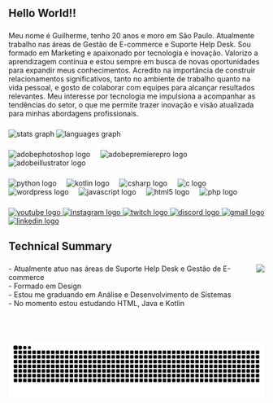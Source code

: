 <h2 align="left">Hello World!!</h2>

###

<p align="left">Meu nome é Guilherme, tenho 20 anos e moro em São Paulo. Atualmente trabalho nas áreas de Gestão de E-commerce e Suporte Help Desk. Sou formado em Marketing e apaixonado por tecnologia e inovação. Valorizo a aprendizagem contínua e estou sempre em busca de novas oportunidades para expandir meus conhecimentos. Acredito na importância de construir relacionamentos significativos, tanto no ambiente de trabalho quanto na vida pessoal, e gosto de colaborar com equipes para alcançar resultados relevantes. Meu interesse por tecnologia me impulsiona a acompanhar as tendências do setor, o que me permite trazer inovação e visão atualizada para minhas abordagens profissionais.</p>

###

<div align="left">
  <img src="https://github-readme-stats.vercel.app/api?username=Guilhermesantos-alt&hide_title=false&hide_rank=false&show_icons=true&include_all_commits=true&count_private=true&disable_animations=false&theme=dracula&locale=en&hide_border=false&order=1" height="150" alt="stats graph"  />
  <img src="https://github-readme-stats.vercel.app/api/top-langs?username=Guilhermesantos-alt&locale=en&hide_title=false&layout=compact&card_width=320&langs_count=5&theme=dracula&hide_border=false&order=2" height="150" alt="languages graph"  />
</div>

###

<div align="left">
  <img src="https://skillicons.dev/icons?i=ps" height="30" alt="adobephotoshop logo"  />
  <img width="12" />
  <img src="https://skillicons.dev/icons?i=pr" height="30" alt="adobepremierepro logo"  />
  <img width="12" />
  <img src="https://skillicons.dev/icons?i=ai" height="30" alt="adobeillustrator logo"  />
</div>

###

<div align="left">
  <img src="https://skillicons.dev/icons?i=py" height="30" alt="python logo"  />
  <img width="12" />
  <img src="https://skillicons.dev/icons?i=kotlin" height="30" alt="kotlin logo"  />
  <img width="12" />
  <img src="https://skillicons.dev/icons?i=cs" height="30" alt="csharp logo"  />
  <img width="12" />
  <img src="https://skillicons.dev/icons?i=c" height="30" alt="c logo"  />
  <img width="12" />
  <img src="https://skillicons.dev/icons?i=wordpress" height="30" alt="wordpress logo"  />
  <img width="12" />
  <img src="https://skillicons.dev/icons?i=js" height="30" alt="javascript logo"  />
  <img width="12" />
  <img src="https://skillicons.dev/icons?i=html" height="30" alt="html5 logo"  />
  <img width="12" />
  <img src="https://skillicons.dev/icons?i=php" height="30" alt="php logo"  />
</div>

###

<div align="left">
  <a href="https://youtube.com/@shortconnectionn?si=IMWMbNoCvlGO1pA5" target="_blank">
    <img src="https://img.shields.io/static/v1?message=Youtube&logo=youtube&label=&color=FF0000&logoColor=white&labelColor=&style=for-the-badge" height="35" alt="youtube logo"  />
  </a>
  <a href="https://www.instagram.com/guisantoskk/?hl=en" target="_blank">
    <img src="https://img.shields.io/static/v1?message=Instagram&logo=instagram&label=&color=E4405F&logoColor=white&labelColor=&style=for-the-badge" height="35" alt="instagram logo"  />
  </a>
  <a href="https://www.twitch.tv/shortconnection" target="_blank">
    <img src="https://img.shields.io/static/v1?message=Twitch&logo=twitch&label=&color=9146FF&logoColor=white&labelColor=&style=for-the-badge" height="35" alt="twitch logo"  />
  </a>
  <a href="https://discord.gg/BWZedqXt" target="_blank">
    <img src="https://img.shields.io/static/v1?message=Discord&logo=discord&label=&color=7289DA&logoColor=white&labelColor=&style=for-the-badge" height="35" alt="discord logo"  />
  </a>
  <a href="aka.guisantos@gmail.com" target="_blank">
    <img src="https://img.shields.io/static/v1?message=Gmail&logo=gmail&label=&color=D14836&logoColor=white&labelColor=&style=for-the-badge" height="35" alt="gmail logo"  />
  </a>
  <a href="https://www.linkedin.com/in/guilherme-dos-santos-barboza-da-silva-a11413278/" target="_blank">
    <img src="https://img.shields.io/static/v1?message=LinkedIn&logo=linkedin&label=&color=0077B5&logoColor=white&labelColor=&style=for-the-badge" height="35" alt="linkedin logo"  />
  </a>
</div>

###

<h2 align="left">Technical Summary</h2>

###

<img align="right" height="150" src="https://media1.tenor.com/m/cmGCMoAyI_cAAAAd/solo-leveling-solo-leveling-season-2.gif"  />

###

<p align="left">- Atualmente atuo nas áreas de Suporte Help Desk e Gestão de E-commerce  <br>- Formado em Design  <br>- Estou me graduando em Análise e Desenvolvimento de Sistemas  <br>- No momento estou estudando HTML, Java e Kotlin</p>

###

<picture align="center">
  <source media="(prefers-color-scheme: dark)" srcset="https://raw.githubusercontent.com/guilhermesantos-alt/guilhermesantos-alt/output/github-contribution-grid-snake-dark.svg">
  <source media="(prefers-color-scheme: light)" srcset="https://raw.githubusercontent.com/guilhermesantos-alt/guilhermesantos-alt/output/github-contribution-grid-snake-dark.svg">
  <img align="center" alt="github contribution grid snake animation" src="https://raw.githubusercontent.com/guilhermesantos-alt/guilhermesantos-alt/output/github-contribution-grid-snake.svg">
</picture>
